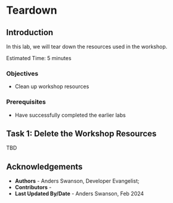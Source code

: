 # Teardown

## Introduction

In this lab, we will tear down the resources used in the workshop.

Estimated Time: 5 minutes

### Objectives

- Clean up workshop resources

### Prerequisites

- Have successfully completed the earlier labs

## **Task 1:** Delete the Workshop Resources

TBD

## Acknowledgements

- **Authors** - Anders Swanson, Developer Evangelist;
- **Contributors** - 
- **Last Updated By/Date** - Anders Swanson, Feb 2024
